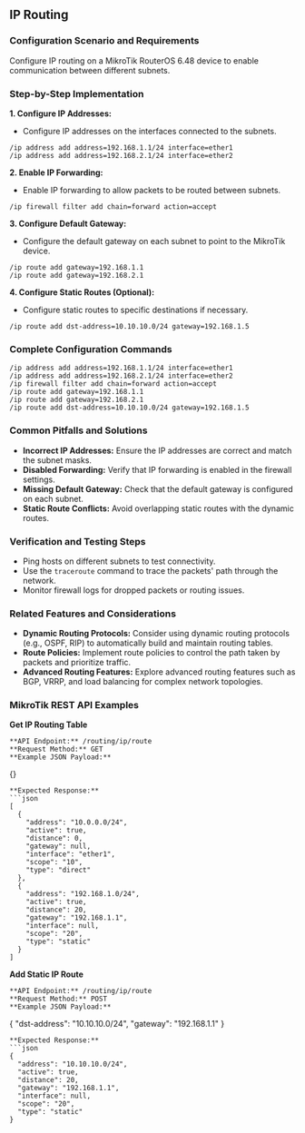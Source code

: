 ## IP Routing

### Configuration Scenario and Requirements
Configure IP routing on a MikroTik RouterOS 6.48 device to enable communication between different subnets.

### Step-by-Step Implementation

**1. Configure IP Addresses:**
- Configure IP addresses on the interfaces connected to the subnets.
```
/ip address add address=192.168.1.1/24 interface=ether1
/ip address add address=192.168.2.1/24 interface=ether2
```

**2. Enable IP Forwarding:**
- Enable IP forwarding to allow packets to be routed between subnets.
```
/ip firewall filter add chain=forward action=accept
```

**3. Configure Default Gateway:**
- Configure the default gateway on each subnet to point to the MikroTik device.
```
/ip route add gateway=192.168.1.1
/ip route add gateway=192.168.2.1
```

**4. Configure Static Routes (Optional):**
- Configure static routes to specific destinations if necessary.
```
/ip route add dst-address=10.10.10.0/24 gateway=192.168.1.5
```

### Complete Configuration Commands

```
/ip address add address=192.168.1.1/24 interface=ether1
/ip address add address=192.168.2.1/24 interface=ether2
/ip firewall filter add chain=forward action=accept
/ip route add gateway=192.168.1.1
/ip route add gateway=192.168.2.1
/ip route add dst-address=10.10.10.0/24 gateway=192.168.1.5
```

### Common Pitfalls and Solutions

- **Incorrect IP Addresses:** Ensure the IP addresses are correct and match the subnet masks.
- **Disabled Forwarding:** Verify that IP forwarding is enabled in the firewall settings.
- **Missing Default Gateway:** Check that the default gateway is configured on each subnet.
- **Static Route Conflicts:** Avoid overlapping static routes with the dynamic routes.

### Verification and Testing Steps

- Ping hosts on different subnets to test connectivity.
- Use the `traceroute` command to trace the packets' path through the network.
- Monitor firewall logs for dropped packets or routing issues.

### Related Features and Considerations

- **Dynamic Routing Protocols:** Consider using dynamic routing protocols (e.g., OSPF, RIP) to automatically build and maintain routing tables.
- **Route Policies:** Implement route policies to control the path taken by packets and prioritize traffic.
- **Advanced Routing Features:** Explore advanced routing features such as BGP, VRRP, and load balancing for complex network topologies.

### MikroTik REST API Examples

**Get IP Routing Table**    
```
**API Endpoint:** /routing/ip/route  
**Request Method:** GET  
**Example JSON Payload:**  
```
{}  
```
**Expected Response:**  
```json
[
  {
    "address": "10.0.0.0/24",
    "active": true,
    "distance": 0,
    "gateway": null,
    "interface": "ether1",
    "scope": "10",
    "type": "direct"
  },
  {
    "address": "192.168.1.0/24",
    "active": true,
    "distance": 20,
    "gateway": "192.168.1.1",
    "interface": null,
    "scope": "20",
    "type": "static"
  }
]
```

**Add Static IP Route**  
```
**API Endpoint:** /routing/ip/route  
**Request Method:** POST  
**Example JSON Payload:**  
```
{
  "dst-address": "10.10.10.0/24",
  "gateway": "192.168.1.1"
}  
```
**Expected Response:**  
```json
{
  "address": "10.10.10.0/24",
  "active": true,
  "distance": 20,
  "gateway": "192.168.1.1",
  "interface": null,
  "scope": "20",
  "type": "static"
}
```